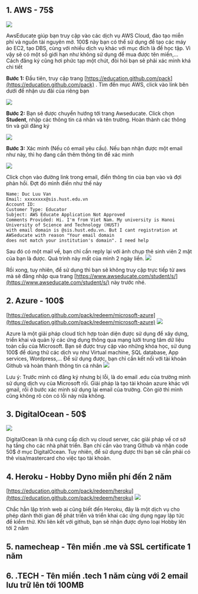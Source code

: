 ## 1. AWS - 75$  

![](https://images.viblo.asia/42901339-6578-4fcd-be30-ef57b79bb81e.png)

AwsEducate giúp bạn truy cập vào các dịch vụ AWS Cloud, đào tạo miễn phí và nguồn tài nguyên mở. 100$ này bạn có thể sử dụng để tạo các máy ảo EC2, tạo DBS, cùng với nhiều dịch vụ khác với mục đích là để học tập. Vì vậy sẽ có một số giới hạn như không sử dụng để mua được tên miền,...
Cách đăng ký cũng hơi phức tạp một chút, đòi hỏi bạn sẽ phải xác minh khá chi tiết

**Bước 1:** Đầu tiên, truy cập trang [https://education.github.com/pack](https://education.github.com/pack) . Tìm đến mục AWS, click vào link bên dưới để nhận ưu đãi của riêng bạn

![](https://images.viblo.asia/bf812dff-38ea-4931-8f3e-10d902f9db1d.png)

**Bước 2:**  Bạn sẽ được chuyển hướng tới trang Awseducate. Click chọn **Student**,  nhập các thông tin cá nhân và tên trường. Hoàn thành các thông tin và gửi đăng ký

![](https://images.viblo.asia/bb54bfd9-96f0-4ef2-bee8-bd4cb1e17db3.png)

**Bước 3:** Xác minh (Nếu có email yêu cầu). Nếu bạn nhận được một email như này, thì họ đang cần thêm thông tin để xác minh

![](https://images.viblo.asia/5ec240cb-3daf-491b-9656-1487f82dac2f.png)

Click chọn vào đường link trong email, điền thông tin của bạn vào và đợi phản hồi. Đợt đó mình điền như thế này
```
Name: Duc Luu Van
Email: xxxxxxxx@sis.hust.edu.vn
Account ID: 
Customer Type: Educator
Subject: AWS Educate Application Not Approved
Comments Provided: Hi. I'm from Viet Nam. My university is Hanoi University of Science and Technology (HUST) 
with email domain is @sis.hust.edu.vn. But I cant registration at AWSeducate with reason "Your email domain 
does not match your institution's domain". I need help
```

Sau đó có một mail về, bạn chỉ cần reply lại với ảnh chụp thẻ sinh viên 2 mặt của bạn là được.
Quá trình này mất của mình 2 ngày liền.
![](https://images.viblo.asia/0c6e89f9-d236-4959-b0e4-5f27e887fe84.png)

Rồi xong, tuy nhiên, để sử dụng thì bạn sẽ không truy cập trực tiếp từ aws mà sẽ đăng nhập qua trang [https://www.awseducate.com/student/s/](https://www.awseducate.com/student/s/) này trước nhé.

## 2. Azure - 100$
[https://education.github.com/pack/redeem/microsoft-azure](https://education.github.com/pack/redeem/microsoft-azure)
![](https://images.viblo.asia/4062c5c0-34dc-459d-972f-3dd69618f2ea.png)

Azure là một giải pháp cloud tích hợp toàn diện được sử dụng để xây dựng, triển khai và quản lý các ứng dụng thông qua mạng lưới trung tâm dữ liệu toàn cầu của Microsoft. Bạn sẽ được truy cập vào những khóa học, sử dụng 100$ để dùng thử các dịch vụ như Virtual machine, SQL database, App services, Wordpress,... Để sử dụng được, bạn chỉ cần kết nối với tài khoản Github và hoàn thành thông tin cá nhân
![](https://images.viblo.asia/75bff196-0efa-42e0-b3de-70ef66f48417.png)

Lưu ý: Trước mình có đăng ký nhưng bị lỗi, là do email .edu của trường mình sử dụng dịch vụ của Microsoft rồi. Giải pháp là tạo tài khoản azure khác với gmail, rồi ở bước xác minh sử dụng lại email của trường. Còn giờ thì mình cũng không rõ còn có lỗi này nữa không.

## 3. DigitalOcean - 50$ 

![](https://images.viblo.asia/9ccb1640-b5b7-4571-82be-bf16211e9d7f.png)

DigitalOcean là nhà cung cấp dịch vụ cloud server, các giải pháp về cơ sở hạ tầng cho các nhà phát triển. Bạn chỉ cần vào trang Github và nhận code 50$ ở mục DigitalOcean.
Tuy nhiên, để sử dụng được thì bạn sẽ cần phải có thẻ visa/mastercard cho việc tạo tài khoản.

## 4. Heroku - Hobby Dyno miễn phí đến 2 năm
[https://education.github.com/pack/redeem/heroku](https://education.github.com/pack/redeem/heroku)
![](https://images.viblo.asia/ecba80c8-808f-4ad3-8cde-c96037c5b23a.png)

Chắc hẳn lập trình web ai cũng biết đến Heroku, đây là một dịch vụ cho phép  dành thời gian để phát triển và triển khai các ứng dụng ngay lập tức để kiểm thử. Khi liên kết với github, bạn sẽ nhận được dyno loại Hobby lên tới 2 năm


## 5. namecheap - Tên miền .me và SSL certificate 1 năm

## 6. .TECH - Tên miền .tech 1 năm cùng với 2 email lưu trữ lên tới 100MB